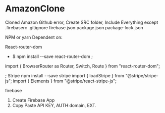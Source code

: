# AmazonClone
Cloned Amazon
Github error, Create SRC folder, Include Everything except .firebaserc .gitignore firebase.json package.json package-lock.json

NPM or yarn
Dependent on: 

React-router-dom  
- $ npm install --save react-router-dom ;

import { BrowserRouter as Router, Switch, Route } from "react-router-dom"; 

;
Stripe 
npm install --save stripe
import { loadStripe } from "@stripe/stripe-js";
import { Elements } from "@stripe/react-stripe-js";


firebase
1. Create Firebase App
2. Copy Paste API KEY, AUTH domain, EXT.
